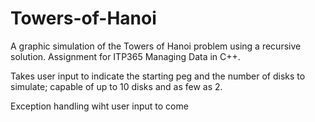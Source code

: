 # Towers-of-Hanoi
A graphic simulation of the Towers of Hanoi problem using a recursive solution. Assignment for ITP365 Managing Data in C++.

Takes user input to indicate the starting peg and the number of disks to simulate; capable of up to 10 disks and as few as 2.

Exception handling wiht user input to come
